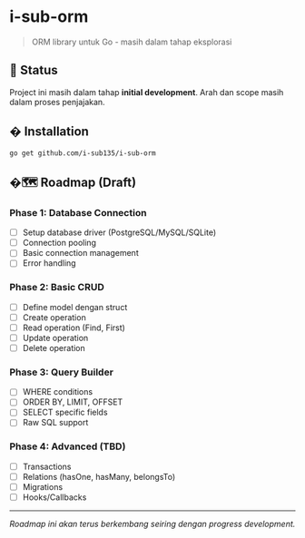 # i-sub-orm

> ORM library untuk Go - masih dalam tahap eksplorasi

## 🚧 Status

Project ini masih dalam tahap **initial development**. Arah dan scope masih dalam proses penjajakan.

## � Installation

```bash
go get github.com/i-sub135/i-sub-orm
```

## �🗺️ Roadmap (Draft)

### Phase 1: Database Connection
- [ ] Setup database driver (PostgreSQL/MySQL/SQLite)
- [ ] Connection pooling
- [ ] Basic connection management
- [ ] Error handling

### Phase 2: Basic CRUD
- [ ] Define model dengan struct
- [ ] Create operation
- [ ] Read operation (Find, First)
- [ ] Update operation
- [ ] Delete operation

### Phase 3: Query Builder
- [ ] WHERE conditions
- [ ] ORDER BY, LIMIT, OFFSET
- [ ] SELECT specific fields
- [ ] Raw SQL support

### Phase 4: Advanced (TBD)
- [ ] Transactions
- [ ] Relations (hasOne, hasMany, belongsTo)
- [ ] Migrations
- [ ] Hooks/Callbacks

---

_Roadmap ini akan terus berkembang seiring dengan progress development._